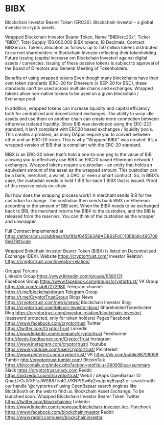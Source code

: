 # BIBX
Blockchain Investor Bearer Token (ERC20). Blockchain Investor - a global investor in crypto assets.

Wrapped Blockchain Investor Bearer Token, Name "BIBXerc20x", Ticker "BIBX", Total Supply 150.000.000 BIBX tokens, 18 Decimals, Contract BIBXercxx. Tokens allocation as follows: up to 150 million tokens distributed to current shareholders in Blockchain Investor reflecting their tokenholding. Future issuing (capital increase om Blockchain Investor) against digital assets / currencies. Issuing of these passive tokens is subject to approval of the Board of Directors and General Meeting of Tokenholders.

Benefits of using wrapped tokens Even though many blockchains have their own token standards (ERC-20 for Ethereum or BEP-20 for BSC), these standards can’t be used across multiple chains and exchanges. Wrapped tokens allow non-native tokens to be used on a given blockchain / Exchange pool.

In addition, wrapped tokens can increase liquidity and capital efficiency both for centralized and decentralized exchanges. The ability to wrap idle assets and use them on another chain can create more connection between otherwise isolated liquidity. Since BIB was developed using the ERC-223 standard, it isn’t compliant with ERC20 based exchanges / liquidity pools. This creates a problem, as many DApps require you to convert between ether and an ERC-20 token. This is why "Wrapped BIBX" was created. It’s a wrapped version of BIB that is compliant with the ERC-20 standard.

BIBX is an ERC-20 token that’s hold a one-to-one peg to the value of BIB allowing you to effectively use BIBX on ERC20 based Ethereum network / exchanges. Wrapped tokens require a custodian – an entity that holds an equivalent amount of the asset as the wrapped amount. This custodian can be a bank, merchant, a wallet, a DAO, or even a smart contract. So, in BIBX’s case, the custodian needs to hold 1 BIB for each 1 BIBX that is issued. Proof of this reserve exists on-chain.

But how does the wrapping process work? A merchant sends BIB for the custodian to change. The custodian then sends back BIBX on Ethereum according to the amount of BIB sent. When the BIBX needs to be exchanged back to BIB, the merchant returns the BIBX to the custodian, and the BIB is released from the reserves. You can think of the custodian as the wrapper and unwrapper.

Full Contract implemented at https://etherscan.io/address/0xf81af045563A8ADB63FdC110E8b9c4957089e679#code 

Wrapped Blokchain Investor Bearer Token (BIBX) is listed on Decentralized Exchange (DEX). Website https://cryptortrust.com/ Investor Relation https://cryptortrust.com/investor-relation/

Groups/ Forums                                                                                                                    
Linkedin Group https://www.linkedin.com/groups/6580131                          
Facebook Group https://www.facebook.com/groups/cryptortrust/
VK Group https://vk.com/club87272980
Telegram channel https://t.me/blockchainforum
Telegram Group https://t.me/CryptorTrustGroup Blogs News https://cryptortrust.com/news/news/
Blockchain Investor Blog https://cryptortrust.com/bitcoin-investor-blog/
Shareholder/Tokenholder Blog https://cryptortrust.com/investor-relation/blockchain-investor/ (password protected, only for token holders) Pages Facebook https://www.facebook.com/cryptortrust
Twitter https://twitter.com/CryptorTrust
Linkedin https://www.linkedin.com/company/cryptortrust Feedburner http://feeds.feedburner.com/CryptorTrust Instagram https://www.instagram.com/cryptortrust/
Youtube https://www.youtube.com/user/cryptortrust/
Pininterest https://www.pinterest.com/cryptortrust/
VK https://vk.com/public86708058
Tumblr http://cryptortrust.tumblr.com/
BitcoinTalk https://bitcointalk.org/index.php?action=profile;u=390958;sa=summary
Slack https://cryptortrust.slack.com Reddit https://old.reddit.com/r/cryptortrust/ Web3 / dApps OpenBazaar ID QmcLfrGiJVXFfzJWSB87tv4GJ7KNPfSw6y2vxJpmyBvpq3 or search with our handle ‘@cryptortrust‘ using OpenBazaar search engines like BlockBooth on the web to find us.
Blockchain Asset Exchange: To be launched soon. Wrapped Blockchain Investor Bearer Token
Twitter https://twitter.com/blockchaininv
Linkedin https://www.linkedin.com/showcase/blockchain-investor-inc-
Facebook https://www.facebook.com/blockchaininvestor
Reddit https://www.reddit.com/user/blockchaininvestor
